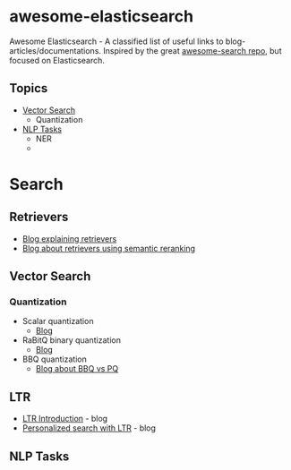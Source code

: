 # awesome-elasticsearch
Awesome Elasticsearch - A classified list of useful links to blog-articles/documentations.
Inspired by the great [awesome-search repo](https://github.com/frutik/awesome-search), but focused on Elasticsearch.

## Topics

* [Vector Search](#vector-search)
  * Quantization
* [NLP Tasks](#nlp-tasks)
  * NER
  * 

# Search

## Retrievers
* [Blog explaining retrievers](https://www.elastic.co/search-labs/blog/elasticsearch-retrievers-ga-8.16.0)
* [Blog about retrievers using semantic reranking](https://www.elastic.co/search-labs/blog/semantic-reranking-with-retrievers)

## Vector Search

### Quantization
* Scalar quantization
  * [Blog](https://www.elastic.co/search-labs/blog/evaluating-scalar-quantization)
* RaBitQ binary quantization
  * [Blog](https://www.elastic.co/search-labs/blog/rabitq-explainer-101)
* BBQ quantization
  * [Blog about BBQ vs PQ](https://www.elastic.co/search-labs/blog/bit-vectors-elasticsearch-bbq-vs-pq)
 
## LTR
* [LTR Introduction](https://www.elastic.co/search-labs/blog/elasticsearch-learning-to-rank-introduction) - blog
* [Personalized search with LTR](https://www.elastic.co/search-labs/blog/personalized-search-elasticsearch-ltr) - blog

## NLP Tasks

